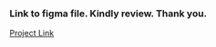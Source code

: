 ### Link to figma file. Kindly review. Thank you.
[Project Link](https://www.figma.com/file/lYkxQGnEC6OL6bdGLjxqDJ/Drag-and-drop_RR?type=design&node-id=0%3A1&mode=design&t=dYWTEwd9F7u76B55-1)
